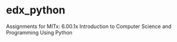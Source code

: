 # edx_python
Assignments for MITx: 6.00.1x Introduction to Computer Science and Programming Using Python
